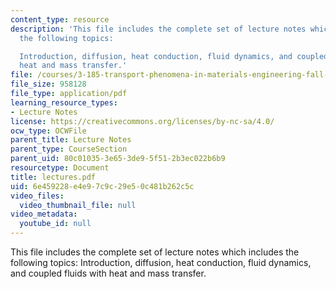 ```yaml
---
content_type: resource
description: 'This file includes the complete set of lecture notes which includes
  the following topics:

  Introduction, diffusion, heat conduction, fluid dynamics, and coupled fluids with
  heat and mass transfer.'
file: /courses/3-185-transport-phenomena-in-materials-engineering-fall-2003/6e459228e4e97c9c29e50c481b262c5c_lectures.pdf
file_size: 958128
file_type: application/pdf
learning_resource_types:
- Lecture Notes
license: https://creativecommons.org/licenses/by-nc-sa/4.0/
ocw_type: OCWFile
parent_title: Lecture Notes
parent_type: CourseSection
parent_uid: 80c01035-3e65-3de9-5f51-2b3ec022b6b9
resourcetype: Document
title: lectures.pdf
uid: 6e459228-e4e9-7c9c-29e5-0c481b262c5c
video_files:
  video_thumbnail_file: null
video_metadata:
  youtube_id: null
---
```

This file includes the complete set of lecture notes which includes the following topics:
Introduction, diffusion, heat conduction, fluid dynamics, and coupled fluids with heat and mass transfer.
